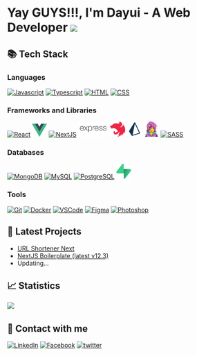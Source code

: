 <!-- Doduy291 -->

# Yay GUYS!!!, I'm Dayui - A Web Developer <img src="https://emojis.slackmojis.com/emojis/images/1643515400/14194/hello_jump.gif?1643515400" width="40" /></h2>

## 📚 Tech Stack

### **Languages**

<a href="https://developer.mozilla.org/en-US/docs/Web/JavaScript" target="_blank" title="Javascript"><img src="https://img.icons8.com/fluency/48/000000/javascript.png" width="35px" alt="Javascript"></a>
<a href="https://www.typescriptlang.org" target="_blank" title="Typescript"><img src="https://img.icons8.com/color/48/000000/typescript.png" width="35px" alt="Typescript"></a>
<a href="https://en.wikipedia.org/wiki/HTML" target="_blank" title="HTML"><img src="https://img.icons8.com/color/48/000000/html-5--v1.png" width="35px" alt="HTML"></a>
<a href="https://en.wikipedia.org/wiki/CSS" target="_blank" title="CSS"><img src="https://img.icons8.com/color/48/000000/css3.png" width="35px" alt="CSS"></a>

### **Frameworks and Libraries**

<a href="https://reactjs.org" target="_blank" title="ReactJS"><img src="https://img.icons8.com/color/48/000000/react-native.png" width="35px" alt="React"></a>
<a href="https://vuejs.org" target="_blank" title="VueJS"><img src="img/vuejs-icon.svg" width="35px" alt="VueJS"></a>
<a href="https://nextjs.org" target="_blank" title="NextJS"><img src="https://img.icons8.com/color/48/000000/nextjs.png" width="35px" alt="NextJS"></a>
<a href="https://expressjs.com" target="_blank" title="ExpressJS"><img src="img/expressjs-full-icon.svg" height="35px" alt="ExpressJS"></a>
<a href="https://nestjs.com" target="_blank" title="NestJS"><img src="img/nestjs-icon.svg" width="35px" alt="NestJS"></a>
<a href="https://www.prisma.io" target="_blank" title="Prisma"><img src="img/prisma-icon.svg" width="35px" alt="Prisma"></a>
<a href="https://emotion.sh/docs/introduction" target="_blank" title="Emotion"><img src="img/emotion-icon.png" width="35px" alt="Emotion"></a>
<a href="https://sass-lang.com" target="_blank" title="Sass"><img src="https://img.icons8.com/color/48/000000/sass.png" width="35px" alt="SASS"></a>

### **Databases**

<a href="https://www.mongodb.com" target="_blank" title="MongoDB"><img src="https://img.icons8.com/color/48/000000/mongodb.png" width="35px" alt="MongoDB"></a>
<a href="https://www.mysql.com" target="_blank" title="MySQL"><img src="https://img.icons8.com/fluency/48/000000/mysql-logo.png" width="35px" alt="MySQL"></a>
<a href="https://www.postgresql.org" target="_blank" title="PostgreSQL"><img src="https://img.icons8.com/color/48/000000/postgreesql.png" width="35px" alt="PostgreSQL"></a>
<a href="https://supabase.com" target="_blank" title="Supabase"><img src="img/supabase-icon.svg" width="35px" alt="Supabase"></a>

### **Tools**

<a href="https://git-scm.com" target="_blank" title="Git"><img src="https://img.icons8.com/color/48/000000/git.png" width="35px" alt="Git"></a>
<a href="https://www.docker.com" target="_blank" title="Docker"><img src="https://img.icons8.com/color/48/000000/docker.png" width="35px" alt="Docker"></a>
<a href="https://code.visualstudio.com" target="_blank" title="VSCode"><img src="https://img.icons8.com/color/48/000000/visual-studio-code-2019.png" width="35px" alt="VSCode"></a>
<a href="https://www.figma.com" target="_blank" title="Figma"><img src="https://img.icons8.com/color/48/000000/figma--v1.png" width="35px" alt="Figma"></a>
<a href="https://www.adobe.com/vn_en/products/photoshop.html" target="_blank" title="Photoshop"><img src="https://img.icons8.com/color/48/000000/adobe-photoshop--v1.png" width="35px" alt="Photoshop"></a>

## 🚀 Latest Projects

- [URL Shortener Next](https://github.com/doduy291/url-shortener-next)
- [NextJS Boilerplate (latest v12.3)](https://github.com/doduy291/next-js-setup)
- Updating...

## 📈 Statistics

<p align="left">
<img src="https://github-readme-stats.vercel.app/api/top-langs/?username=doduy291&layout=compact&theme=react&langs_count=6&hide=css,ejs,less,html" height="165" />
</p>

## 🤝 Contact with me

<a href="https://www.linkedin.com/in/duy-đỗ-37528b229/" target="_blank"><img src="https://img.shields.io/badge/LinkedIn-%230077B5.svg?&style=for-the-badge&logo=linkedin&logoColor=white" alt="LinkedIn"></a>
<a href="https://www.facebook.com/duy.date/" target="_blank"><img src="https://img.shields.io/badge/Facebook-%231877F2.svg?&style=for-the-badge&logo=facebook&logoColor=white" alt="Facebook"></a>
<a href="https://twitter.com/dayui_duy" target="_blank"><img src="https://img.shields.io/badge/twitter-%2300acee.svg?&style=for-the-badge&logo=twitter&logoColor=white" alt="twitter" /></a>
